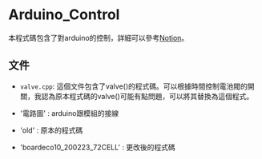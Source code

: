 # Arduino_Control

本程式碼包含了對arduino的控制，詳細可以參考[Notion](https://www.notion.so/Arduino-trace-code-697287b039d5439dbd13ebdabb0b6dad#9cbff0aa142a460b8e604e2f174582f1)。

## 文件

- `valve.cpp`: 這個文件包含了valve()的程式碼。可以根據時間控制電池閥的開關，我認為原本程式碼的valve()可能有點問題，可以將其替換為這個程式。

- '電路圖' : arduino跟模組的接線

- 'old' : 原本的程式碼

- 'boardeco10_200223_72CELL' : 更改後的程式碼



